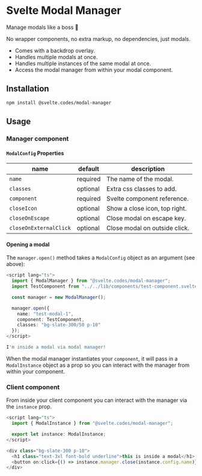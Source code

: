 # Svelte Modal Manager

Manage modals like a boss 🚀

No wrapper components, no extra markup, no dependencies, just modals.

* Comes with a backdrop overlay.
* Handles multiple modals at once.
* Handles multiple instances of the same modal at once.
* Access the modal manager from within your modal component.

## Installation

```bash
npm install @svelte.codes/modal-manager
```

## Usage

### Manager component

#### `ModalConfig` Properties

| name                   | default  | description                   |
|------------------------|----------|-------------------------------|
| `name`                 | required | The name of the modal.        |
| `classes`              | optional | Extra css classes to add.     |
| `component`            | required | Svelte component reference.   |
| `closeIcon`            | optional | Show a close icon, top right. |
| `closeOnEscape`        | optional | Close modal on escape key.    |
| `closeOnExternalClick` | optional | Close modal on outside click. |

#### Opening a modal

The `manager.open()` method takes a `ModalConfig` object as an argument (see above):

```ts
<script lang="ts">
  import { ModalManager } from "@svelte.codes/modal-manager";
  import TestComponent from "../../lib/components/test-component.svelte";

  const manager = new ModalManager();

  manager.open({
    name: "test-modal-1",
    component: TestComponent,
    classes: "bg-slate-300/50 p-10"
  });
</script>

I'm inside a modal via modal manager!
```

When the modal manager instantiates your `component`, it will pass in a `ModalInstance` object as a prop
so you can interact with the manager from within your component.

### Client component

From inside your client component you can interact with the manager via the `instance` prop.

```ts
<script lang="ts">
  import { ModalInstance } from "@svelte.codes/modal-manager";

  export let instance: ModalInstance;
</script>

<div class="bg-slate-300 p-10">
  <h1 class="text-3xl font-bold underline">this is inside a modal</h1>
  <button on:click={() => instance.manager.close(instance.config.name)}>close</button>
</div>
```

